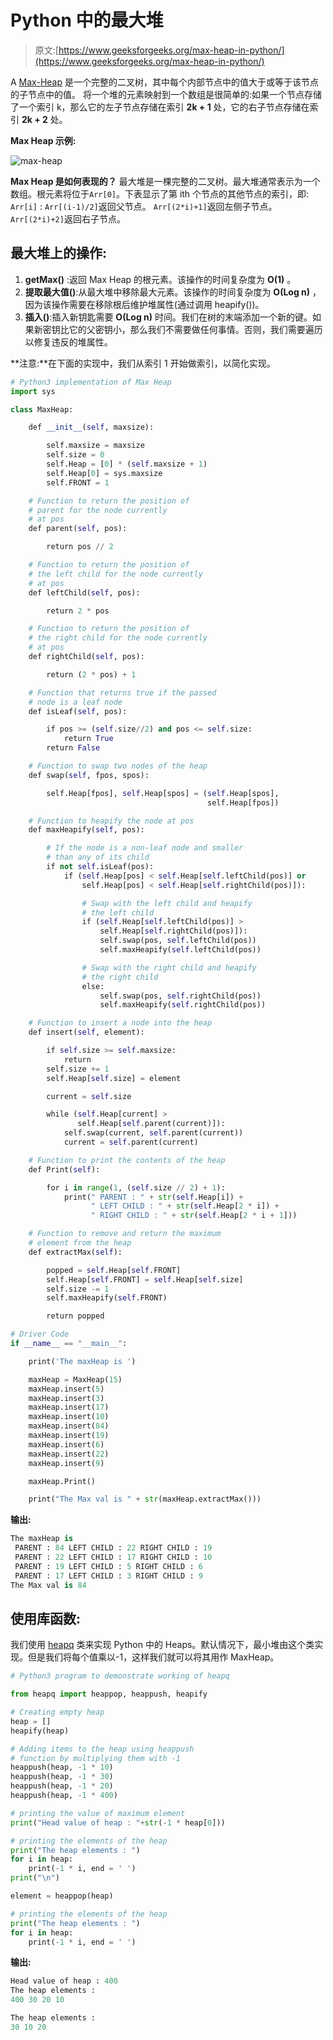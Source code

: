 # Python 中的最大堆

> 原文:[https://www.geeksforgeeks.org/max-heap-in-python/](https://www.geeksforgeeks.org/max-heap-in-python/)

A [Max-Heap](https://www.geeksforgeeks.org/binary-heap/) 是一个完整的二叉树，其中每个内部节点中的值大于或等于该节点的子节点中的值。
将一个堆的元素映射到一个数组是很简单的:如果一个节点存储了一个索引 k，那么它的左子节点存储在索引 **2k + 1** 处，它的右子节点存储在索引 **2k + 2** 处。

**Max Heap 示例:**

![max-heap](img/3a68c0b7e894e84fb6348ab61291f532.png)

**Max Heap 是如何表现的？**
最大堆是一棵完整的二叉树。最大堆通常表示为一个数组。根元素将位于`Arr[0]`。下表显示了第 ith 个节点的其他节点的索引，即: `Arr[i]` :
`Arr[(i-1)/2]`返回父节点。
`Arr[(2*i)+1]`返回左侧子节点。
`Arr[(2*i)+2]`返回右子节点。

## 最大堆上的操作:

1.  **getMax()** :返回 Max Heap 的根元素。该操作的时间复杂度为 **O(1)** 。
2.  **提取最大值()**:从最大堆中移除最大元素。该操作的时间复杂度为 **O(Log n)** ，因为该操作需要在移除根后维护堆属性(通过调用 heapify())。
3.  **插入()**:插入新钥匙需要 **O(Log n)** 时间。我们在树的末端添加一个新的键。如果新密钥比它的父密钥小，那么我们不需要做任何事情。否则，我们需要遍历以修复违反的堆属性。

**注意:**在下面的实现中，我们从索引 1 开始做索引，以简化实现。

```py
# Python3 implementation of Max Heap
import sys

class MaxHeap:

    def __init__(self, maxsize):

        self.maxsize = maxsize
        self.size = 0
        self.Heap = [0] * (self.maxsize + 1)
        self.Heap[0] = sys.maxsize
        self.FRONT = 1

    # Function to return the position of
    # parent for the node currently
    # at pos
    def parent(self, pos):

        return pos // 2

    # Function to return the position of
    # the left child for the node currently
    # at pos
    def leftChild(self, pos):

        return 2 * pos

    # Function to return the position of
    # the right child for the node currently
    # at pos
    def rightChild(self, pos):

        return (2 * pos) + 1

    # Function that returns true if the passed
    # node is a leaf node
    def isLeaf(self, pos):

        if pos >= (self.size//2) and pos <= self.size:
            return True
        return False

    # Function to swap two nodes of the heap
    def swap(self, fpos, spos):

        self.Heap[fpos], self.Heap[spos] = (self.Heap[spos], 
                                            self.Heap[fpos])

    # Function to heapify the node at pos
    def maxHeapify(self, pos):

        # If the node is a non-leaf node and smaller
        # than any of its child
        if not self.isLeaf(pos):
            if (self.Heap[pos] < self.Heap[self.leftChild(pos)] or
                self.Heap[pos] < self.Heap[self.rightChild(pos)]):

                # Swap with the left child and heapify
                # the left child
                if (self.Heap[self.leftChild(pos)] > 
                    self.Heap[self.rightChild(pos)]):
                    self.swap(pos, self.leftChild(pos))
                    self.maxHeapify(self.leftChild(pos))

                # Swap with the right child and heapify
                # the right child
                else:
                    self.swap(pos, self.rightChild(pos))
                    self.maxHeapify(self.rightChild(pos))

    # Function to insert a node into the heap
    def insert(self, element):

        if self.size >= self.maxsize:
            return
        self.size += 1
        self.Heap[self.size] = element

        current = self.size

        while (self.Heap[current] > 
               self.Heap[self.parent(current)]):
            self.swap(current, self.parent(current))
            current = self.parent(current)

    # Function to print the contents of the heap
    def Print(self):

        for i in range(1, (self.size // 2) + 1):
            print(" PARENT : " + str(self.Heap[i]) + 
                  " LEFT CHILD : " + str(self.Heap[2 * i]) +
                  " RIGHT CHILD : " + str(self.Heap[2 * i + 1]))

    # Function to remove and return the maximum
    # element from the heap
    def extractMax(self):

        popped = self.Heap[self.FRONT]
        self.Heap[self.FRONT] = self.Heap[self.size]
        self.size -= 1
        self.maxHeapify(self.FRONT)

        return popped

# Driver Code
if __name__ == "__main__":

    print('The maxHeap is ')

    maxHeap = MaxHeap(15)
    maxHeap.insert(5)
    maxHeap.insert(3)
    maxHeap.insert(17)
    maxHeap.insert(10)
    maxHeap.insert(84)
    maxHeap.insert(19)
    maxHeap.insert(6)
    maxHeap.insert(22)
    maxHeap.insert(9)

    maxHeap.Print()

    print("The Max val is " + str(maxHeap.extractMax()))
```

**输出:**

```py
The maxHeap is 
 PARENT : 84 LEFT CHILD : 22 RIGHT CHILD : 19
 PARENT : 22 LEFT CHILD : 17 RIGHT CHILD : 10
 PARENT : 19 LEFT CHILD : 5 RIGHT CHILD : 6
 PARENT : 17 LEFT CHILD : 3 RIGHT CHILD : 9
The Max val is 84

```

## 使用库函数:

我们使用 [heapq](https://www.geeksforgeeks.org/heap-queue-or-heapq-in-python/) 类来实现 Python 中的 Heaps。默认情况下，最小堆由这个类实现。但是我们将每个值乘以-1，这样我们就可以将其用作 MaxHeap。

```py
# Python3 program to demonstrate working of heapq

from heapq import heappop, heappush, heapify

# Creating empty heap
heap = []
heapify(heap)

# Adding items to the heap using heappush
# function by multiplying them with -1
heappush(heap, -1 * 10)
heappush(heap, -1 * 30)
heappush(heap, -1 * 20)
heappush(heap, -1 * 400)

# printing the value of maximum element
print("Head value of heap : "+str(-1 * heap[0]))

# printing the elements of the heap
print("The heap elements : ")
for i in heap:
    print(-1 * i, end = ' ')
print("\n")

element = heappop(heap)

# printing the elements of the heap
print("The heap elements : ")
for i in heap:
    print(-1 * i, end = ' ')
```

**输出:**

```py
Head value of heap : 400
The heap elements : 
400 30 20 10 

The heap elements : 
30 10 20 

```